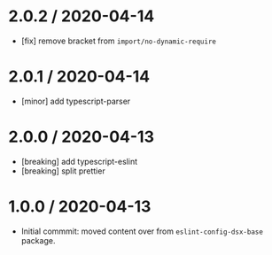 2.0.2 / 2020-04-14
==================

- [fix] remove bracket from `import/no-dynamic-require`

2.0.1 / 2020-04-14
==================

- [minor] add typescript-parser
 
2.0.0 / 2020-04-13
==================

- [breaking] add typescript-eslint
- [breaking] split prettier

1.0.0 / 2020-04-13
==================

- Initial commmit: moved content over from `eslint-config-dsx-base` package.
